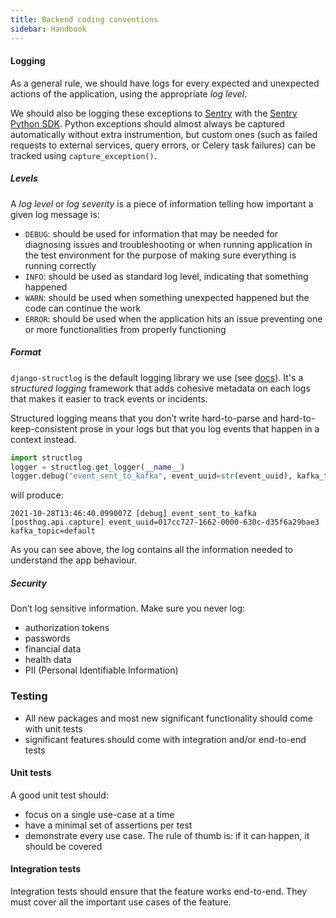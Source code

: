 ```yaml
---
title: Backend coding conventions
sidebar: Handbook
---
```


#### Logging
As a general rule, we should have logs for every expected and unexpected actions of the application, using the appropriate _log level_.

We should also be logging these exceptions to [Sentry](https://sentry.io/organizations/posthog2/issues/) with the [Sentry Python SDK](https://docs.sentry.io/platforms/python/). Python exceptions should almost always be captured automatically without extra instrumention, but custom ones (such as failed requests to external services, query errors, or Celery task failures) can be tracked using `capture_exception()`.

##### Levels
A _log level_ or _log severity_ is a piece of information telling how important a given log message is:

* `DEBUG`: should be used for information that may be needed for diagnosing issues and troubleshooting or when running application
in the test environment for the purpose of making sure everything is running correctly
* `INFO`: should be used as standard log level, indicating that something happened
* `WARN`: should be used when something unexpected happened but the code can continue the work
* `ERROR`: should be used when the application hits an issue preventing one or more functionalities from properly functioning

##### Format
`django-structlog` is the default logging library we use (see [docs](https://django-structlog.readthedocs.io/en/latest/)).
It's a _structured logging_ framework that adds cohesive metadata on each logs that makes it easier to track events or incidents.

Structured logging means that you don’t write hard-to-parse and hard-to-keep-consistent prose in your logs
but that you log events that happen in a context instead.

```python
import structlog
logger = structlog.get_logger(__name__)
logger.debug("event_sent_to_kafka", event_uuid=str(event_uuid), kafka_topic=topic)
```
will produce:
```console
2021-10-28T13:46:40.099007Z [debug] event_sent_to_kafka [posthog.api.capture] event_uuid=017cc727-1662-0000-630c-d35f6a29bae3 kafka_topic=default
```
As you can see above, the log contains all the information needed to understand the app behaviour.

##### Security
Don’t log sensitive information. Make sure you never log:

* authorization tokens
* passwords
* financial data
* health data
* PII (Personal Identifiable Information)

### Testing
* All new packages and most new significant functionality should come with unit tests
* significant features should come with integration and/or end-to-end tests

#### Unit tests
A good unit test should:
* focus on a single use-case at a time
* have a minimal set of assertions per test
* demonstrate every use case. The rule of thumb is: if it can happen, it should be covered

#### Integration tests
Integration tests should ensure that the feature works end-to-end. They must cover all the important use cases of the feature.
